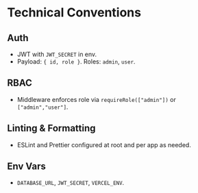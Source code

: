 # Technical Conventions

## Auth
- JWT with `JWT_SECRET` in env.
- Payload: `{ id, role }`. Roles: `admin`, `user`.

## RBAC
- Middleware enforces role via `requireRole(["admin"])` or `["admin","user"]`.

## Linting & Formatting
- ESLint and Prettier configured at root and per app as needed.

## Env Vars
- `DATABASE_URL`, `JWT_SECRET`, `VERCEL_ENV`.


